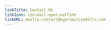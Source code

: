 ```yaml
---
linkTitle: Contact Me
linkIcon: ion:mail-open-outline
linkURL: mailto:contact@myprimitivedolls.com
---
```

